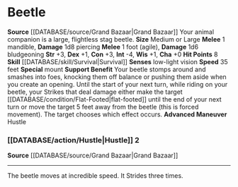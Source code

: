 ﻿---
burrow_speed: null
charisma: '+0'
climb_speed: null
constitution: '+3'
dexterity: '+1'
element: null
fly_speed: null
hp: '8'
id: '25'
intelligence: '-4'
land_speed: '35'
max_speed: '35'
name: Beetle
rarity: Common
rus_type_level: null
sense:
- low-light vision
size: Medium, Large
skill:
- '[[DATABASE/skill/Survival|Survival]]'
source: '[[DATABASE/source/Grand Bazaar|Grand Bazaar]]'
speed:
- 35 feet
strength: '+3'
strength_req: '3'
swim_speed: null
trait: null
type: Animal Companion
wisdom: '+1'

---
# Beetle

**Source** [[DATABASE/source/Grand Bazaar|Grand Bazaar]]
Your animal companion is a large, flightless stag beetle.
**Size** Medium or Large
**Melee** <span class="action-icon">1</span> mandible, **Damage** 1d8 piercing
**Melee** <span class="action-icon">1</span> foot (agile), **Damage** 1d6 bludgeoning
**Str** +3, **Dex** +1, **Con** +3, **Int** -4, **Wis** +1, **Cha** +0
**Hit Points** 8
**Skill** [[DATABASE/skill/Survival|Survival]] 
**Senses** low-light vision
**Speed** 35 feet
**Special** mount
**Support Benefit** Your beetle stomps around and smashes into foes, knocking them off balance or pushing them aside when you create an opening. Until the start of your next turn, while riding on your beetle, your Strikes that deal damage either make the target [[DATABASE/condition/Flat-Footed|flat-footed]] until the end of your next turn or move the target 5 feet away from the beetle (this is forced movement). The target chooses which effect occurs.
**Advanced Maneuver** Hustle

### [[DATABASE/action/Hustle|Hustle]] <span class="action-icon">2</span>

**Source** [[DATABASE/source/Grand Bazaar|Grand Bazaar]]

---
The beetle moves at incredible speed. It Strides three times.